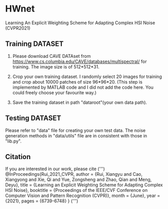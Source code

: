 # HWnet
Learning An Explicit Weighting Scheme for Adapting Complex HSI Noise (CVPR2021)

## Training DATASET
1. Please download CAVE DATAset from https://www.cs.columbia.edu/CAVE/databases/multispectral/ for training. The image size is of 512\*512\*31.

2. Crop your own training dataset. I randomly select 20 images for training and crop about 10000 patches of size 96\*96\*20. (This step is implemented by MATLAB code and I did not add the code here. You could freely choose your favourite way.) 

3. Save the training dataset in path "dataroot"(your own data path).

## Testing DATASET
Please refer to "data" file for creating your own test data. The noise generation methods in "data/utils" file are in consistent with those in "lib.py". 

## Citation
If you are interested in our work, please cite
(''')
@InProceedings{Rui_2021_CVPR,
    author    = {Rui, Xiangyu and Cao, Xiangyong and Xie, Qi and Yue, Zongsheng and Zhao, Qian and Meng, Deyu},
    title     = {Learning an Explicit Weighting Scheme for Adapting Complex HSI Noise},
    booktitle = {Proceedings of the IEEE/CVF Conference on Computer Vision and Pattern Recognition (CVPR)},
    month     = {June},
    year      = {2021},
    pages     = {6739-6748}
}
(''')
